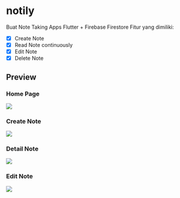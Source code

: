 # notily

Buat Note Taking Apps Flutter + Firebase Firestore
Fitur yang dimiliki:

- [x] Create Note
- [x] Read Note continuously
- [x] Edit Note
- [x] Delete Note

## Preview

### Home Page

![](assets/github-preview/Screenshot_20221008_061413.png)

### Create Note

![](assets/github-preview/Screenshot_20221008_061441.png)

### Detail Note

![](assets/github-preview/Screenshot_20221008_061427.png)

### Edit Note

![](assets/github-preview/Screenshot_20221008_061433.png)
